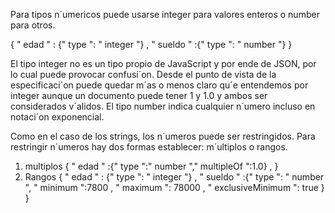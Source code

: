 Para tipos n´umericos puede usarse integer para valores enteros o number para otros.

{
" edad " : {" type ": " integer "} , 
" sueldo " :{" type ": " number "}
}

El tipo integer no es un tipo propio de JavaScript y por ende de JSON, por lo cual puede provocar confusi´on. Desde el punto de vista de la especificaci´on puede quedar m´as o menos claro qu´e entendemos por integer aunque un documento puede tener 1 y 1.0 y ambos ser considerados v´alidos. El tipo number indica cualquier n´umero incluso en notaci´on exponencial.

Como en el caso de los strings, los n´umeros puede ser restringidos. Para restringir n´umeros hay dos formas establecer: m´ultiplos o rangos.


1. multiplos { " edad " :{" type ":" number "," multipleOf ":1.0} , }
2. Rangos { " edad " : {" type ": " integer "} , " sueldo " :{" type ": " number ", " minimum ":7800 , " maximum ": 78000 , " exclusiveMinimum ": true } }